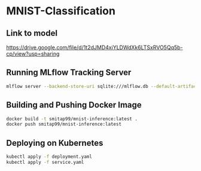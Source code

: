 # MNIST-Classification

## Link to model 
https://drive.google.com/file/d/1t2dJMD4xiYLDWdXk6LTSxRVO5Qq5b-cp/view?usp=sharing

## Running MLflow Tracking Server
```bash
mlflow server --backend-store-uri sqlite:///mlflow.db --default-artifact-root ./mlruns
```

## Building and Pushing Docker Image
```bash
docker build -t smitap99/mnist-inference:latest .
docker push smitap99/mnist-inference:latest
```

## Deploying on Kubernetes
```bash
kubectl apply -f deployment.yaml
kubectl apply -f service.yaml
```


